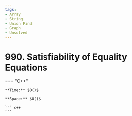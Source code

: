 ```yaml
---
tags:
- Array
- String
- Union Find
- Graph
- Unsolved
---
```



# 990. Satisfiability of Equality Equations

=== "C++"

    **Time:** $O()$

    **Space:** $O()$

    ``` c++
    ```